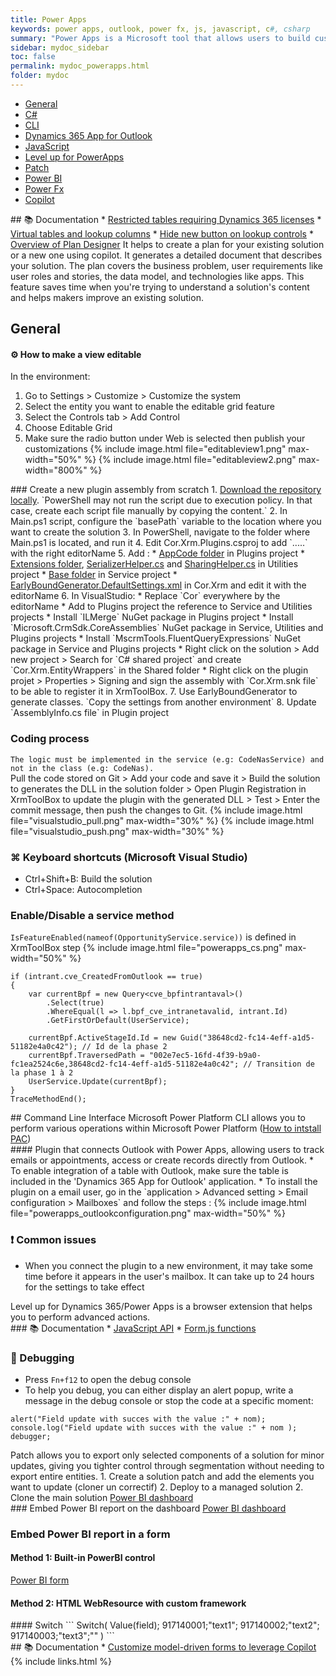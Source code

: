 ```yaml
---
title: Power Apps
keywords: power apps, outlook, power fx, js, javascript, c#, csharp
summary: "Power Apps is a Microsoft tool that allows users to build custom applications, simplify business processes, and enhance productivity across an organization. It connects to various data sources, enabling real-time data interaction and app development without extensive coding"
sidebar: mydoc_sidebar
toc: false
permalink: mydoc_powerapps.html
folder: mydoc
---
```


<ul id="profileTabs" class="nav nav-tabs">
    <li class="active"><a class="noCrossRef" href="#general" data-toggle="tab">General</a></li>
    <li><a class="noCrossRef" href="#csharp" data-toggle="tab">C#</a></li>
    <li><a class="noCrossRef" href="#cli" data-toggle="tab">CLI</a></li>
    <li><a class="noCrossRef" href="#dynamics-app-outlook" data-toggle="tab">Dynamics 365 App for Outlook</a></li>
    <li><a class="noCrossRef" href="#javascript" data-toggle="tab">JavaScript</a></li>
    <li><a class="noCrossRef" href="#levelup" data-toggle="tab">Level up for PowerApps</a></li>
    <li><a class="noCrossRef" href="#patch" data-toggle="tab">Patch</a></li>
    <li><a class="noCrossRef" href="#power-bi" data-toggle="tab">Power BI</a></li>
    <li><a class="noCrossRef" href="#power-fx" data-toggle="tab">Power Fx</a></li>
    <li><a class="noCrossRef" href="#copilot" data-toggle="tab">Copilot</a></li>
</ul>
  <div class="tab-content">
<div role="tabpanel" class="tab-pane active" id="general" markdown="1">
## 📚 Documentation
* <a href="https://learn.microsoft.com/en-us/power-apps/maker/data-platform/data-platform-restricted-entities" target="_blank" rel="noopener noreferrer">Restricted tables requiring Dynamics 365 licenses</a>
* <a href="https://mattruma.com/adventures-with-dataverse-virtual-tables-and-look-up-columns/?utm_source=substack&utm_medium=email" target="_blank" rel="noopener noreferrer">Virtual tables and lookup columns</a>
* <a href="https://orby.com.au/hide-new-button-on-lookup-controls-in-model-driven-apps-2/" target="_blank" rel="noopener noreferrer">Hide new button on lookup controls</a>
* <a href="https://learn.microsoft.com/en-us/power-apps/maker/plan-designer/plan-designer" target="_blank" rel="noopener noreferrer">Overview of Plan Designer</a>  
It helps to create a plan for your existing solution or a new one using copilot. It generates a detailed document that describes your solution. The plan covers the business problem, user requirements like user roles and stories, the data model, and technologies like apps. This feature saves time when you're trying to understand a solution's content and helps makers improve an existing solution.

## General
#### ⚙️ How to make a view editable
In the environment:
1. Go to Settings > Customize > Customize the system
2. Select the entity you want to enable the editable grid feature
3. Select the Controls tab > Add Control
4. Choose Editable Grid
5. Make sure the radio button under Web is selected then publish your customizations
{% include image.html file="editableview1.png" max-width="50%" %}
{% include image.html file="editableview2.png" max-width="800%" %}
</div>

<div role="tabpanel" class="tab-pane" id="csharp" markdown="1">
### Create a new plugin assembly from scratch
1. <a href="https://github.com/gedeontofidji/PowerShell/tree/main/CreateDynamicsPlugin" target="_blank" rel="noopener noreferrer">Download the repository locally</a>. `PowerShell may not run the script due to execution policy. In that case, create each script file manually by copying the content.`
2. In Main.ps1 script, configure the `basePath` variable to the location where you want to create the solution
3. In PowerShell, navigate to the folder where Main.ps1 is located, and run it
4. Edit Cor.Xrm.Plugins.csproj to add `<PropertyGroup><PostBuildEvent>.....</PostBuildEvent></PropertyGroup>` with the right editorName
5. Add :
* <a href="https://github.com/gedeontofidji/ClassLibrary_NetFramework/tree/main/CORE/Cor.Xrm/System/Cor.Xrm.Plugins/AppCode" target="_blank" rel="noopener noreferrer">AppCode folder</a> in Plugins project
* <a href="https://github.com/gedeontofidji/ClassLibrary_NetFramework/tree/main/CORE/Cor.Xrm/Shared/Cor.Xrm.Utilities/Extensions" target="_blank" rel="noopener noreferrer">Extensions folder</a>, <a href="https://github.com/gedeontofidji/ClassLibrary_NetFramework/blob/main/CORE/Cor.Xrm/Shared/Cor.Xrm.Utilities/SerializerHelper.cs" target="_blank" rel="noopener noreferrer">SerializerHelper.cs</a> and <a href="https://github.com/gedeontofidji/ClassLibrary_NetFramework/blob/main/CORE/Cor.Xrm/Shared/Cor.Xrm.Utilities/SharingHelper.cs" target="_blank" rel="noopener noreferrer">SharingHelper.cs</a> in Utilities project
* <a href="https://github.com/gedeontofidji/ClassLibrary_NetFramework/tree/main/CORE/Cor.Xrm/Shared/Cor.Xrm.Service/Base" target="_blank" rel="noopener noreferrer">Base folder</a> in Service project
* <a href="https://github.com/gedeontofidji/ClassLibrary_NetFramework/blob/main/CORE/Cor.Xrm/DLaB.EarlyBoundGenerator.DefaultSettings.xml" target="_blank" rel="noopener noreferrer">EarlyBoundGenerator.DefaultSettings.xml</a> in Cor.Xrm and edit it with the editorName
6. In VisualStudio: 
* Replace `Cor` everywhere by the editorName
* Add to Plugins project the reference to Service and Utilities projects
* Install `ILMerge` NuGet package in Plugins project
* Install `Microsoft.CrmSdk.CoreAssemblies` NuGet package in Service, Utilities and Plugins projects
* Install `MscrmTools.FluentQueryExpressions` NuGet package in Service and Plugins projects
* Right click on the solution > Add new project > Search for `C# shared project` and create `Cor.Xrm.EntityWrappers` in the Shared folder
* Right click on the plugin projet > Properties > Signing and sign the assembly with `Cor.Xrm.snk file` to be able to register it in XrmToolBox.
7. Use EarlyBoundGenerator to generate classes. `Copy the settings from another environment`
8. Update `AssemblyInfo.cs file` in Plugin project

### Coding process
`The logic must be implemented in the service (e.g: CodeNasService) and not in the class (e.g: CodeNas).`  
Pull the code stored on Git > Add your code and save it > Build the solution to generates the DLL in the solution folder > Open Plugin Registration in XrmToolBox to update the plugin with the generated DLL > Test > Enter the commit message, then push the changes to Git.
{% include image.html file="visualstudio_pull.png" max-width="30%" %}
{% include image.html file="visualstudio_push.png" max-width="30%" %}

### ⌘ Keyboard shortcuts (Microsoft Visual Studio)  
* Ctrl+Shift+B: Build the solution
* Ctrl+Space: Autocompletion

### Enable/Disable a service method
`IsFeatureEnabled(nameof(OpportunityService.service))` is defined in XrmToolBox step
{% include image.html file="powerapps_cs.png" max-width="50%" %}

```
if (intrant.cve_CreatedFromOutlook == true)
{
    var currentBpf = new Query<cve_bpfintrantaval>()
        .Select(true)
        .WhereEqual(l => l.bpf_cve_intranetavalid, intrant.Id)
        .GetFirstOrDefault(UserService);

    currentBpf.ActiveStageId.Id = new Guid("38648cd2-fc14-4eff-a1d5-51182e4a0c42"); // Id de la phase 2
    currentBpf.TraversedPath = "002e7ec5-16fd-4f39-b9a0-fc1ea2524c6e,38648cd2-fc14-4eff-a1d5-51182e4a0c42"; // Transition de la phase 1 à 2
    UserService.Update(currentBpf);
}
TraceMethodEnd();
```
</div>

<div role="tabpanel" class="tab-pane" id="cli" markdown="1">
## Command Line Interface  
Microsoft Power Platform CLI allows you to perform various operations within Microsoft Power Platform (<a href="https://learn.microsoft.com/fr-fr/power-platform/developer/cli/introduction?tabs=windows#install-power-platform-cli-for-windows" target="_blank" rel="noopener noreferrer">How to intstall PAC</a>)
</div>

<div role="tabpanel" class="tab-pane" id="dynamics-app-outlook" markdown="1">
#### Plugin that connects Outlook with Power Apps, allowing users to track emails or appointments, access or create records directly from Outlook.
* To enable integration of a table with Outlook, make sure the table is included in the 'Dynamics 365 App for Outlook' application.
* To install the plugin on a email user, go in the `application > Advanced setting > Email configuration > Mailboxes` and follow the steps :
{% include image.html file="powerapps_outlookconfiguration.png" max-width="50%" %}  

### ❗ Common issues
* When you connect the plugin to a new environment, it may take some time before it appears in the user's mailbox. It can take up to 24 hours for the settings to take effect
</div>

<div role="tabpanel" class="tab-pane" id="levelup" markdown="1">
Level up for Dynamics 365/Power Apps is a browser extension that helps you to perform advanced actions.
</div>
  
<div role="tabpanel" class="tab-pane" id="javascript" markdown="1">
### 📚 Documentation
* <a href="https://learn.microsoft.com/en-us/power-apps/developer/model-driven-apps/clientapi/reference" target="_blank" rel="noopener noreferrer">JavaScript API</a>
* <a href="https://github.com/gedeontofidji/JavaScript/blob/main/Shared/Form.js" target="_blank" rel="noopener noreferrer">Form.js functions</a>

### 🐞 Debugging
* Press `Fn+f12` to open the debug console
* To help you debug, you can either display an alert popup, write a message in the debug console or stop the code at a specific moment:
```
alert("Field update with succes with the value :" + nom);
console.log("Field update with succes with the value :" + nom );
debugger;
```
</div>

<div role="tabpanel" class="tab-pane" id="patch" markdown="1">
Patch allows you to export only selected components of a solution for minor updates, giving you tighter control through segmentation without needing to export entire entities.
1. Create a solution patch and add the elements you want to update (cloner un correctif)
2. Deploy to a managed solution
2. Clone the main solution
<a href="https://learn.microsoft.com/fr-fr/dynamics365/customerengagement/on-premises/customize/use-segmented-solutions-patches-simplify-updates?view=op-9-1" target="_blank" rel="noopener noreferrer">Power BI dashboard</a>
</div>

<div role="tabpanel" class="tab-pane" id="power-bi" markdown="1">    
### Embed Power BI report on the dashboard
<a href="https://learn.microsoft.com/en-us/power-apps/user/add-powerbi-dashboards" target="_blank" rel="noopener noreferrer">Power BI dashboard</a>

### Embed Power BI report in a form
#### Method 1: Built-in PowerBI control
<a href="https://learn.microsoft.com/en-us/power-apps/maker/model-driven-apps/embed-powerbi-report-in-system-form" target="_blank" rel="noopener noreferrer">Power BI form</a>  
#### Method 2: HTML WebResource with custom framework
</div>

<div role="tabpanel" class="tab-pane" id="power-fx" markdown="1">
#### Switch
```
Switch(
Value(field);
917140001;"text1";
917140002;"text2";
917140003;"text3";""
)
```
</div>

<div role="tabpanel" class="tab-pane" id="copilot" markdown="1">
## 📚 Documentation
* <a href="https://www.microsoft.com/en-us/power-platform/blog/power-apps/customize-model-driven-forms-to-leverage-copilot-studio-content-preview/" target="_blank" rel="noopener noreferrer">Customize model-driven forms to leverage Copilot</a>
</div>
</div>
{% include links.html %}
